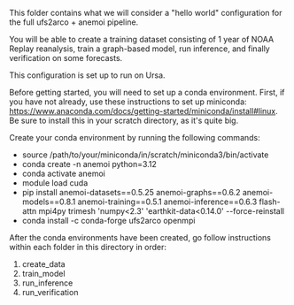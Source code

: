 This folder contains what we will consider a "hello world" configuration for the full ufs2arco + anemoi pipeline.

You will be able to create a training dataset consisting of 1 year of NOAA Replay reanalysis, train a graph-based model, run inference, and finally verification on some forecasts.

This configuration is set up to run on Ursa.

Before getting started, you will need to set up a conda environment. First, if you have not already, use these instructions to set up miniconda: https://www.anaconda.com/docs/getting-started/miniconda/install#linux. Be sure to install this in your scratch directory, as it's quite big.

Create your conda environment by running the following commands:
- source /path/to/your/miniconda/in/scratch/miniconda3/bin/activate
- conda create -n anemoi python=3.12
- conda activate anemoi
- module load cuda
- pip install anemoi-datasets==0.5.25 anemoi-graphs==0.6.2 anemoi-models==0.8.1 anemoi-training==0.5.1 anemoi-inference==0.6.3 flash-attn mpi4py trimesh 'numpy<2.3' 'earthkit-data<0.14.0' --force-reinstall
- conda install -c conda-forge ufs2arco openmpi

After the conda environments have been created, go follow instructions within each folder in this directory in order:
1) create_data
2) train_model
3) run_inference
4) run_verification
